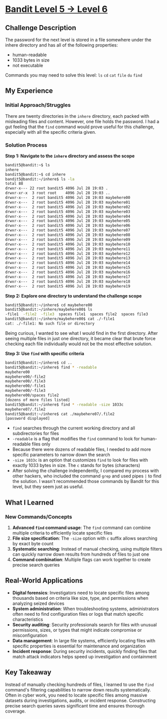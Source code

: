 # [Bandit Level 5 → Level 6](https://overthewire.org/wargames/bandit/bandit6.html)

## Challenge Description
The password for the next level is stored in a file somewhere under the inhere directory and has all of the following properties:

- human-readable
- 1033 bytes in size
- not executable

Commands you may need to solve this level:
`ls` `cd` `cat` `file` `du` `find`

## My Experience

### Initial Approach/Struggles
There are twenty directories in the `inhere` directory, each packed with misleading files and content. However, one file holds the password. I had a gut feeling that the `find` command would prove useful for this challenge, especially with all the specific criteria given.

### Solution Process

**Step 1: Navigate to the `inhere` directory and assess the scope**
```bash
bandit5@bandit:~$ ls
inhere
bandit5@bandit:~$ cd inhere
bandit5@bandit:~/inhere$ ls -la
total 88
drwxr-x--- 22 root bandit5 4096 Jul 28 19:03 .
drwxr-xr-x  3 root root    4096 Jul 28 19:03 ..
drwxr-x---  2 root bandit5 4096 Jul 28 19:03 maybehere00
drwxr-x---  2 root bandit5 4096 Jul 28 19:03 maybehere01
drwxr-x---  2 root bandit5 4096 Jul 28 19:03 maybehere02
drwxr-x---  2 root bandit5 4096 Jul 28 19:03 maybehere03
drwxr-x---  2 root bandit5 4096 Jul 28 19:03 maybehere04
drwxr-x---  2 root bandit5 4096 Jul 28 19:03 maybehere05
drwxr-x---  2 root bandit5 4096 Jul 28 19:03 maybehere06
drwxr-x---  2 root bandit5 4096 Jul 28 19:03 maybehere07
drwxr-x---  2 root bandit5 4096 Jul 28 19:03 maybehere08
drwxr-x---  2 root bandit5 4096 Jul 28 19:03 maybehere09
drwxr-x---  2 root bandit5 4096 Jul 28 19:03 maybehere10
drwxr-x---  2 root bandit5 4096 Jul 28 19:03 maybehere11
drwxr-x---  2 root bandit5 4096 Jul 28 19:03 maybehere12
drwxr-x---  2 root bandit5 4096 Jul 28 19:03 maybehere13
drwxr-x---  2 root bandit5 4096 Jul 28 19:03 maybehere14
drwxr-x---  2 root bandit5 4096 Jul 28 19:03 maybehere15
drwxr-x---  2 root bandit5 4096 Jul 28 19:03 maybehere16
drwxr-x---  2 root bandit5 4096 Jul 28 19:03 maybehere17
drwxr-x---  2 root bandit5 4096 Jul 28 19:03 maybehere18
drwxr-x---  2 root bandit5 4096 Jul 28 19:03 maybehere19
```

**Step 2: Explore one directory to understand the challenge scope**
```bash
bandit5@bandit:~/inhere$ cd maybehere00
bandit5@bandit:~/inhere/maybehere00$ ls
-file1  -file2  -file3  spaces file1  spaces file2  spaces file3
bandit5@bandit:~/inhere/maybehere00$ cat ./-file1
cat: ./-file1: No such file or directory
```

Being curious, I wanted to see what I would find in the first directory. After seeing multiple files in just one directory, it became clear that brute force checking each file individually would not be the most effective solution.

**Step 3: Use `find` with specific criteria**
```bash
bandit5@bandit:~/inhere$ cd ..
bandit5@bandit:~/inhere$ find * -readable
maybehere00
maybehere00/-file2
maybehere00/.file3
maybehere00/-file1
maybehere00/-file3
maybehere00/spaces file2
[dozens of more files listed]
bandit5@bandit:~/inhere$ find * -readable -size 1033c
maybehere07/.file2
bandit5@bandit:~/inhere$ cat ./maybehere07/.file2
[password displayed]
```

- `find` searches through the current working directory and all subdirectories for files
- `-readable` is a flag that modifies the `find` command to look for human-readable files only
- Because there were dozens of readable files, I needed to add more specific parameters to narrow down the search
- `-size 1033c` is an option that customizes `find` to look for files with exactly 1033 bytes in size. The `c` stands for bytes (characters)
- After solving the challenge independently, I compared my process with other hackers, who included the command `grep` and used pipes `|` to find the solution. I wasn't recommended those commands by Bandit for this level, but they seem just as useful.

## What I Learned

### New Commands/Concepts
1. **Advanced `find` command usage**: The `find` command can combine multiple criteria to efficiently locate specific files
2. **File size specification**: The `-size` option with `c` suffix allows searching by exact byte count
3. **Systematic searching**: Instead of manual checking, using multiple filters can quickly narrow down results from hundreds of files to just one
4. **Command combination**: Multiple flags can work together to create precise search queries

## Real-World Applications
- **Digital forensics**: Investigators need to locate specific files among thousands based on criteria like size, type, and permissions when analyzing seized devices
- **System administration**: When troubleshooting systems, administrators often need to find configuration files or logs that match specific characteristics
- **Security auditing**: Security professionals search for files with unusual permissions, sizes, or types that might indicate compromise or misconfiguration
- **Data management**: In large file systems, efficiently locating files with specific properties is essential for maintenance and organization
- **Incident response**: During security incidents, quickly finding files that match attack indicators helps speed up investigation and containment

## Key Takeaway
Instead of manually checking hundreds of files, I learned to use the `find` command's filtering capabilities to narrow down results systematically. Often in cyber work, you need to locate specific files among massive datasets during investigations, audits, or incident response. Constructing precise search queries saves significant time and ensures thorough coverage.
